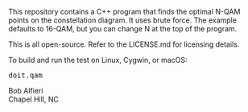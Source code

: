 <p>
This repository contains a C++ program that finds the optimal N-QAM points on the constellation diagram.  It uses brute force.
The example defaults to 16-QAM, but you can change N at the top of the program.
</p>

<p>
This is all open-source.  Refer to the LICENSE.md for licensing details.
</p>

<p>
To build and run the test on Linux, Cygwin, or macOS:
</p>
<pre>
doit.qam
</pre>

<p>
Bob Alfieri<br>
Chapel Hill, NC
</p>
